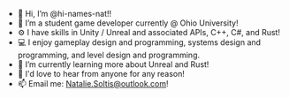 - 👋 Hi, I’m @hi-names-nat!!
- 👀 I’m a student game developer currently @ Ohio University!
- ⚙️ I have skills in Unity / Unreal and associated APIs, C++, C#, and Rust!
- 💻 I enjoy gameplay design and programming, systems design and programming, and level design and programming.
- 🌱 I’m currently learning more about Unreal and Rust!
- 💞️ I'd love to hear from anyone for any reason!
- 📫 Email me: Natalie.Soltis@outlook.com!

<!---
hi-names-nat/hi-names-nat is a ✨ special ✨ repository because its `README.md` (this file) appears on your GitHub profile.
You can click the Preview link to take a look at your changes.
--->
